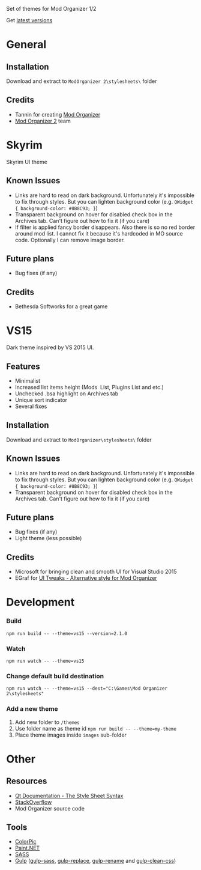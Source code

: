Set of themes for Mod Organizer 1/2

Get [latest versions](https://github.com/nikolay-borzov/modorganizer-themes/releases)

# General

## Installation

Download and extract to `ModOrganizer 2\stylesheets\` folder

## Credits

- Tannin for creating [Mod Organizer](http://www.nexusmods.com/skyrim/mods/1334/?)
- [Mod Organizer 2](https://github.com/ModOrganizer2/modorganizer) team

# Skyrim

Skyrim UI theme

## Known Issues

- Links are hard to read on dark background. Unfortunately it's impossible to fix through styles. But you can lighten background color (e.g. `QWidget { background-color: #8B8C93; }`)
- Transparent background on hover for disabled check box in the Archives tab. Can't figure out how to fix it (if you care)
- If filter is applied fancy border disappears. Also there is so no red border around mod list. I cannot fix it because it's hardcoded in MO source code. Optionally I can remove image border.

## Future plans

- Bug fixes (if any)

## Credits

- Bethesda Softworks for a great game

# VS15

Dark theme inspired by VS 2015 UI.

## Features

- Minimalist
- Increased list items height (Mods  List, Plugins List and etc.)
- Unchecked .bsa highlight on Archives tab
- Unique sort indicator
- Several fixes

## Installation

Download and extract to `ModOrganizer\stylesheets\` folder

## Known Issues

- Links are hard to read on dark background. Unfortunately it's impossible to fix through styles. But you can lighten background color (e.g. `QWidget { background-color: #8B8C93; }`)
- Transparent background on hover for disabled check box in the Archives tab. Can't figure out how to fix it (if you care)

## Future plans

- Bug fixes (if any)
- Light theme (less possible)

## Credits

- Microsoft for bringing clean and smooth UI for Visual Studio 2015
- EGraf for [UI Tweaks - Alternative style for Mod Organizer](http://www.nexusmods.com/skyrim/mods/70774/?)

# Development

### Build

```
npm run build -- --theme=vs15 --version=2.1.0
```

### Watch

```
npm run watch -- --theme=vs15
```

### Change default build destination

```
npm run watch -- --theme=vs15 --dest="C:\Games\Mod Organizer 2\stylesheets"
```

### Add a new theme

1. Add new folder to `/themes`
2. Use folder name as theme id `npm run build -- --theme=my-theme`
3. Place theme images inside `images` sub-folder

# Other

## Resources

- [Qt Documentation - The Style Sheet Syntax](http://doc.qt.io/qt-5/stylesheet-syntax.html)
- [StackOverflow](http://stackoverflow.com/)
- Mod Organizer source code

## Tools

- [ColorPic](http://www.iconico.com/colorpic/)
- [Paint.NET](http://www.getpaint.net/index.html)
- [SASS](http://sass-lang.com/)
- [Gulp](http://gulpjs.com/) ([gulp-sass](https://www.npmjs.com/package/gulp-sass), [gulp-replace](https://www.npmjs.com/package/gulp-replace), [gulp-rename](https://www.npmjs.com/package/gulp-rename) and [gulp-clean-css](https://github.com/scniro/gulp-clean-css))
